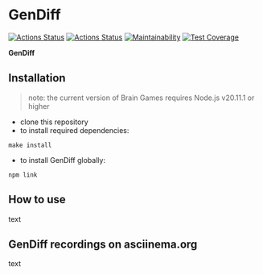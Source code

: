 # GenDiff
[![Actions Status](https://github.com/EkaterinaMavliutova/qa-auto-engineer-javascript-project-87/actions/workflows/hexlet-check.yml/badge.svg)](https://github.com/EkaterinaMavliutova/qa-auto-engineer-javascript-project-87/actions) [![Actions Status](https://github.com/EkaterinaMavliutova/qa-auto-engineer-javascript-project-87/actions/workflows/ci.yml/badge.svg)](https://github.com/EkaterinaMavliutova/qa-auto-engineer-javascript-project-87/actions) [![Maintainability](https://api.codeclimate.com/v1/badges/c1eba3f6ce2951129527/maintainability)](https://codeclimate.com/github/EkaterinaMavliutova/qa-auto-engineer-javascript-project-87/maintainability) [![Test Coverage](https://api.codeclimate.com/v1/badges/c1eba3f6ce2951129527/test_coverage)](https://codeclimate.com/github/EkaterinaMavliutova/qa-auto-engineer-javascript-project-87/test_coverage)

**GenDiff**

## Installation
>note: the current version of Brain Games requires Node.js v20.11.1 or higher
* clone this repository
* to install required dependencies:
```
make install
```
* to install GenDiff globally:
```
npm link
```

## How to use
text

## GenDiff recordings on asciinema.org
text